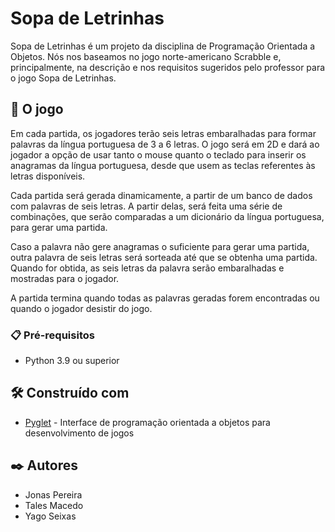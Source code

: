 # Sopa de Letrinhas

Sopa de Letrinhas é um projeto da disciplina de Programação Orientada a Objetos.
Nós nos baseamos no jogo norte-americano Scrabble e, principalmente, na descrição e nos requisitos sugeridos pelo professor para o jogo Sopa de Letrinhas.

## 🚀 O jogo

Em cada partida, os jogadores terão seis letras embaralhadas para formar palavras da língua portuguesa de 3 a 6 letras. O jogo será em 2D e dará ao jogador a opção de usar tanto o mouse quanto o teclado para inserir os anagramas da língua portuguesa, desde que usem as teclas referentes às letras disponíveis.


Cada partida será gerada dinamicamente, a partir de um banco de dados com palavras de seis letras. A partir delas, será feita uma série de combinações, que serão comparadas a um dicionário da língua portuguesa, para gerar uma partida.


Caso a palavra não gere anagramas o suficiente para gerar uma partida, outra palavra de seis letras será sorteada até que se obtenha uma partida. Quando for obtida, as seis letras da palavra serão embaralhadas e mostradas para o jogador.


A partida termina quando todas as palavras geradas forem encontradas ou quando o jogador desistir do jogo.

### 📋 Pré-requisitos

- Python 3.9 ou superior


## 🛠️ Construído com

* [Pyglet](https://pyglet.org/) -  Interface de programação orientada a objetos para desenvolvimento de jogos

## ✒️ Autores

- Jonas Pereira
- Tales Macedo
- Yago Seixas

